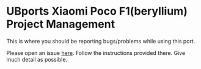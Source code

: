 # UBports Xiaomi Poco F1(beryllium) Project Management
This is where you should be reporting bugs/problems while using this port.

Please open an issue [here](https://github.com/ubports-beryllium/projectmanagement/issues). Follow the instructions provided there. Give much detail as possible.
